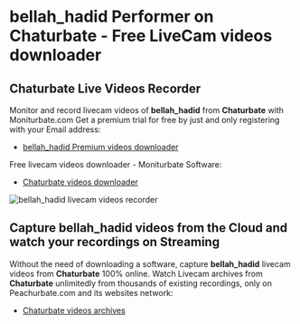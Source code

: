 # bellah_hadid Performer on Chaturbate - Free LiveCam videos downloader

## Chaturbate Live Videos Recorder

Monitor and record livecam videos of **bellah_hadid** from **Chaturbate** with Moniturbate.com
Get a premium trial for free by just and only registering with your Email address:
* [bellah_hadid Premium videos downloader](https://moniturbate.com/request-demo-licence-key.html)

Free livecam videos downloader - Moniturbate Software:
* [Chaturbate videos downloader](https://moniturbate.com/moniturbate-download-software.html)

![bellah_hadid livecam videos recorder](https://peachurnet.com/templates/moniturbate-software.png)


## Capture bellah_hadid videos from the Cloud and watch your recordings on Streaming

Without the need of downloading a software, capture **bellah_hadid** livecam videos from **Chaturbate** 100% online.
Watch Livecam archives from **Chaturbate** unlimitedly from thousands of existing recordings, only on Peachurbate.com and its websites network:
* [Chaturbate videos archives](https://peachurnet.com/)